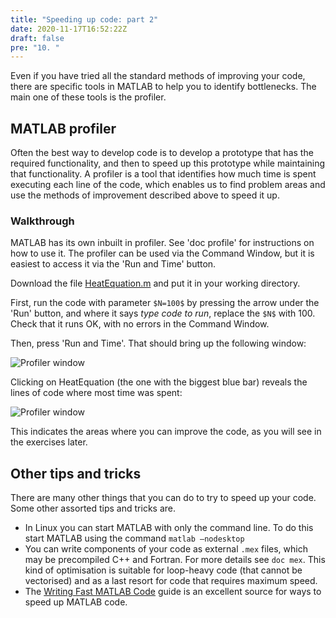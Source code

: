 ```yaml
---
title: "Speeding up code: part 2"
date: 2020-11-17T16:52:22Z
draft: false
pre: "10. "
---
```



Even if you have tried all the standard methods of improving your code, there are specific tools in MATLAB to help you to identify bottlenecks.
The main one of these tools is the profiler.


## MATLAB profiler

Often the best way to develop code is to develop a prototype that has the required functionality, and then to speed up this prototype while maintaining that functionality.
A profiler is a tool that identifies how much time is spent executing each line of the code, which enables us to find problem areas and use the methods of improvement described above to speed it up.

### Walkthrough

MATLAB has its own inbuilt in profiler.
See 'doc profile' for instructions on how to use it.
The profiler can be used via the Command Window, but it is easiest to access it via the 'Run and Time' button.

Download the file [HeatEquation.m](/ScientificComputingInMatlab/docs/unit_06/HeatEquation.m) and put it in your working directory.

First, run the code with parameter `$N=100$` by pressing the arrow under the 'Run' button, and where it says *type code to run*, replace the `$N$` with 100.
Check that it runs OK, with no errors in the Command Window.

Then, press 'Run and Time'.
That should bring up the following window:

![Profiler window](/ScientificComputingInMatlab/images/unit_06/6_10_1.png?classes=matlab-screenshot)

Clicking on HeatEquation (the one with the biggest blue bar) reveals the lines of code where most time was spent:

![Profiler window](/ScientificComputingInMatlab/images/unit_06/6_10_2.png?classes=matlab-screenshot)

This indicates the areas where you can improve the code, as you will see in the exercises later.


## Other tips and tricks

There are many other things that you can do to try to speed up your code.
Some other assorted tips and tricks are.

- In Linux you can start MATLAB with only the command line.
    To do this start MATLAB using the command `matlab –nodesktop`
- You can write components of your code as external `.mex` files, which may be precompiled C++ and Fortran.
    For more details see `doc mex`.
    This kind of optimisation is suitable for loop-heavy code (that cannot be vectorised) and as a last resort for code that requires maximum speed.
- The [Writing Fast MATLAB Code](/ScientificComputingInMatlab/docs/unit_06/writing_fast_matlab_code_getreuer/matopt.pdf) guide is an excellent source for ways to speed up MATLAB code.